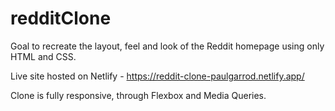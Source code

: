 # redditClone
 
Goal to recreate the layout, feel and look of the Reddit homepage using only HTML and CSS.

Live site hosted on Netlify - https://reddit-clone-paulgarrod.netlify.app/ 

Clone is fully responsive, through Flexbox and Media Queries.
